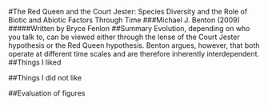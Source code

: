 #The Red Queen and the Court Jester: Species Diversity and the Role of Biotic and Abiotic Factors Through Time
###Michael J. Benton (2009)
#####Written by Bryce Fenlon
##Summary
Evolution, depending on who you talk to, can be viewed either through the lense of the Court Jester hypothesis or the Red Queen hypothesis. Benton argues, however, that both operate at different time scales and are therefore inherently interdependent.
##Things I liked

##Things I did not like

##Evaluation of figures
